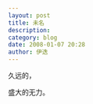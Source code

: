```yaml
---
layout: post
title: 未名
description: 
category: blog
date: 2008-01-07 20:28
author: 伊迭
---
```

久远的，

盛大的无力。
